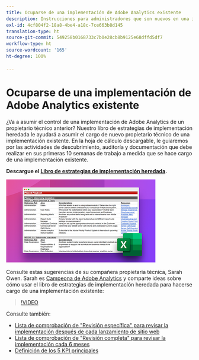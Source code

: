 ```yaml
---
title: Ocuparse de una implementación de Adobe Analytics existente
description: Instrucciones para administradores que son nuevos en una implementación de Adobe Analytics existente.
exl-id: 4cf804f2-18a8-4be4-a18c-7ce663b8d145
translation-type: ht
source-git-commit: 549258b0168733c7b0e28cb8b9125e68dffd5df7
workflow-type: ht
source-wordcount: '165'
ht-degree: 100%

---
```


# Ocuparse de una implementación de Adobe Analytics existente

¿Va a asumir el control de una implementación de Adobe Analytics de un propietario técnico anterior? Nuestro libro de estrategias de implementación heredada le ayudará a asumir el cargo de nuevo propietario técnico de una implementación existente. En la hoja de cálculo descargable, le guiaremos por las actividades de descubrimiento, auditoría y documentación que debe realizar en sus primeras 10 semanas de trabajo a medida que se hace cargo de una implementación existente.

**Descargue el [Libro de estrategias de implementación heredada](assets/adobe_analytics_inherited_implementation_playbook.xlsx).**

![Libro de estrategias](assets/inherited-impl-playbook.png)

Consulte estas sugerencias de su compañera propietaria técnica, Sarah Owen. Sarah es [Campeona de Adobe Analytics](https://blog.adobe.com/en/publish/2020/10/27/adobe-analytics-champion-program.html#gs.ldf97p) y comparte ideas sobre cómo usar el libro de estrategias de implementación heredada para hacerse cargo de una implementación existente:

>[!VIDEO](https://video.tv.adobe.com/v/327314/?quality=12&learn=on)

Consulte también:

* [Lista de comprobación de &quot;Revisión específica&quot; para revisar la implementación después de cada lanzamiento de sitio web](/help/implement/review/focused-review.md)
* [Lista de comprobación de &quot;Revisión completa&quot; para revisar la implementación cada 6 meses](/help/implement/review/full-review.md)
* [Definición de los 5 KPI principales](/help/implement/review/define-kpis.md)
